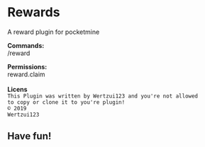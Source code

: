 # Rewards
A reward plugin for pocketmine

<b>Commands:</b>
<br>/reward

<b>Permissions:</b>
<br>reward.claim
<br>
<br><b>Licens</b>
<br><code>This Plugin was written by Wertzui123 and you're not allowed to copy or clone it to you're plugin!</code>
<br><code>© 2019 Wertzui123</code>
<h2>Have fun!</h2>
